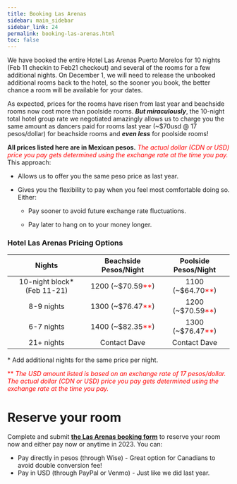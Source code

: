 ```yaml
---
title: Booking Las Arenas
sidebar: main_sidebar
sidebar_link: 24
permalink: booking-las-arenas.html
toc: false
---
```


We have booked the entire Hotel Las Arenas Puerto Morelos for 10 nights (Feb 11 checkin to Feb21 checkout) and several of the rooms for a few additional nights. On December 1, we will need to release the unbooked additional rooms back to the hotel, so the sooner you book, the better chance a room will be available for your dates.

As expected, prices for the rooms have risen from last year and beachside rooms now cost more than poolside rooms. ***But miraculously***, the 10-night total hotel group rate we negotiated amazingly allows us to charge you the same amount as dancers paid for rooms last year (~$70usd @ 17 pesos/dollar) for beachside rooms and ***even less*** for poolside rooms!

**All prices listed here are in Mexican pesos.** <span style="color:red">*The actual dollar (CDN or USD) price you pay gets determined using the exchange rate at the time you pay.*</span> This approach:

*  Allows us to offer you the same peso price as last year.

* Gives you the flexibility to pay when you feel most comfortable doing so. Either:

  * Pay sooner to avoid future exchange rate fluctuations.

  * Pay later to hang on to your money longer.

### Hotel Las Arenas Pricing Options

| Nights                                                  | Beachside Pesos/Night | Poolside Pesos/Night       |
| :--------------------------------------------------------: | :----------------------------------: | :-------------------------: |
| 10-night block* (Feb 11-21) |            1200 (~$70.59<span style="color:red">**</span>)            | 1100 (~$64.70<span style="color:red">**</span>) |
| 8-9 nights                                                |            1300 (~$76.47<span style="color:red">**</span>)            | 1200 (~$70.59<span style="color:red">**</span>) |
| 6-7 nights                                                |            1400 (~$82.35<span style="color:red">**</span>)            | 1300 (~$76.47<span style="color:red">**</span>) |
| 21+ nights | Contact Dave |Contact Dave|

\* Add additional nights for the same price per night.

<span style="color:red">\** *The USD amount listed is based on an exchange rate of 17 pesos/dollar. The actual dollar (CDN or USD) price you pay gets determined using the exchange rate at the time you pay.*</span>

# Reserve your room
Complete and submit [**the Las Arenas booking form**]() to reserve your room now and either pay now or anytime in 2023. You can:

* Pay directly in pesos (through Wise) - Great option for Canadians to avoid double conversion fee!
* Pay in USD (through PayPal or Venmo) - Just like we did last year.